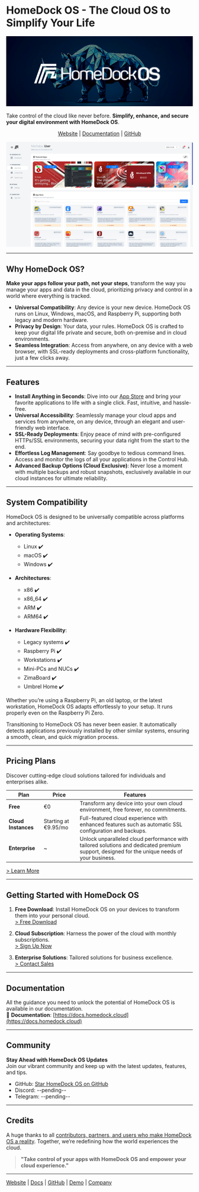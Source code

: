 # HomeDock OS - The Cloud OS to Simplify Your Life

![HomeDock OS Banner](https://raw.githubusercontent.com/BansheeTech/Logo/refs/heads/main/homedock-os/hdos-banner-rhino.png)

Take control of the cloud like never before. **Simplify, enhance, and secure your digital environment with HomeDock OS**.

<p align="center">
  <a href="https://www.homedock.cloud">Website</a> | 
  <a href="https://docs.homedock.cloud">Documentation</a> | 
  <a href="https://github.com/BansheeTech/HomeDockOS">GitHub</a>
</p>


<kbd>
  <img alt="CasaOS Snapshot" src="https://raw.githubusercontent.com/BansheeTech/Logo/refs/heads/main/homedock-os/hdos-screen-2.webp" style="max-width:100%;">
</kbd>

---

## Why HomeDock OS?

**Make your apps follow your path, not your steps**, transform the way you manage your apps and data in the cloud, prioritizing privacy and control in a world where everything is tracked.

- **Universal Compatibility**: Any device is your new device. HomeDock OS runs on Linux, Windows, macOS, and Raspberry Pi, supporting both legacy and modern hardware.
- **Privacy by Design**: Your data, your rules. HomeDock OS is crafted to keep your digital life private and secure, both on-premise and in cloud environments.
- **Seamless Integration**: Access from anywhere, on any device with a web browser, with SSL-ready deployments and cross-platform functionality, just a few clicks away.

---

## Features

- **Install Anything in Seconds**: Dive into our [App Store](https://www.homedock.cloud/apps/) and bring your favorite applications to life with a single click. Fast, intuitive, and hassle-free.
- **Universal Accessibility**: Seamlessly manage your cloud apps and services from anywhere, on any device, through an elegant and user-friendly web interface.
- **SSL-Ready Deployments**: Enjoy peace of mind with pre-configured HTTPs/SSL environments, securing your data right from the start to the end.
- **Effortless Log Management**: Say goodbye to tedious command lines. Access and monitor the logs of all your applications in the Control Hub.
- **Advanced Backup Options (Cloud Exclusive)**: Never lose a moment with multiple backups and robust snapshots, exclusively available in our cloud instances for ultimate reliability.

---

## System Compatibility

HomeDock OS is designed to be universally compatible across platforms and architectures:

- **Operating Systems**:

  - Linux ✔️
  - macOS ✔️
  - Windows ✔️

- **Architectures**:

  - x86 ✔️
  - x86_64 ✔️
  - ARM ✔️
  - ARM64 ✔️

- **Hardware Flexibility**:
  - Legacy systems ✔️
  - Raspberry Pi ✔️
  - Workstations ✔️
  - Mini-PCs and NUCs ✔️
  - ZimaBoard ✔️
  - Umbrel Home ✔️

Whether you’re using a Raspberry Pi, an old laptop, or the latest workstation, HomeDock OS adapts effortlessly to your setup. It runs properly even on the Raspberry Pi Zero.

Transitioning to HomeDock OS has never been easier. It automatically detects applications previously installed by other similar systems, ensuring a smooth, clean, and quick migration process.

---

## Pricing Plans

Discover cutting-edge cloud solutions tailored for individuals and enterprises alike.

| Plan                | Price                | Features                                                                                                                                     |
| ------------------- | -------------------- | -------------------------------------------------------------------------------------------------------------------------------------------- |
| **Free**            | €0                   | Transform any device into your own cloud environment, free forever, no commitments.                                                          |
| **Cloud Instances** | Starting at €9.95/mo | Full-featured cloud experience with enhanced features such as automatic SSL configuration and backups.                                       |
| **Enterprise**      | ~                    | Unlock unparalleled cloud performance with tailored solutions and dedicated premium support, designed for the unique needs of your business. |

[> Learn More](https://www.homedock.cloud/#get-homedock)

---

## Getting Started with HomeDock OS

1. **Free Download**: Install HomeDock OS on your devices to transform them into your personal cloud.  
   [> Free Download](https://get.homedock.cloud)

2. **Cloud Subscription**: Harness the power of the cloud with monthly subscriptions.  
   [> Sign Up Now](https://dashboard.homedock.cloud)

3. **Enterprise Solutions**: Tailored solutions for business excellence.  
   [> Contact Sales](https://www.homedock.cloud/contact)

---

## Documentation

All the guidance you need to unlock the potential of HomeDock OS is available in our documentation.  
📘 **Documentation**: [https://docs.homedock.cloud](https://docs.homedock.cloud)

---

## Community

**Stay Ahead with HomeDock OS Updates**  
Join our vibrant community and keep up with the latest updates, features, and tips.

- GitHub: [Star HomeDock OS on GitHub](https://github.com/BansheeTech/HomeDockOS)
- Discord: --pending--
- Telegram: --pending--

---

## Credits

A huge thanks to all [contributors, partners, and users who make HomeDock OS a reality](https://docs.homedock.cloud/others/special-thanks/). Together, we’re redefining how the world experiences the cloud.

> **"Take control of your apps with HomeDock OS and empower your cloud experience."**

---

[Website](https://www.homedock.cloud) | [Docs](https://docs.homedock.cloud) | [GitHub](https://github.com/BansheeTech/HomeDockOS) | [Demo](https://demo.node1.homedock.cloud) | [Company](https://www.banshee.pro)
